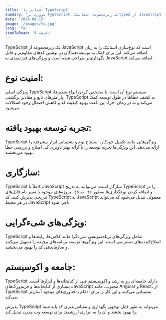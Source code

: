 ```yaml
---
title: 'آشنایی با TypeScript'
summary: 'مروری بر TypeScript، یک زیرمجموعه استاتیک‌typed از JavaScript که امنیت نوع و ویژگی‌های قدرتمند را به کد شما اضافه می‌کند.'
date: '2024-08-15'
image: '/images/ts.jpg'
lang: 'fa'
timeToRead: '5 دقیقه'
---
```


TypeScript یک زیرمجموعه از JavaScript است که نوع‌سازی استاتیک را به زبان اضافه می‌کند. این برای کمک به توسعه‌دهندگان در نوشتن کدهای مقاوم‌تر و قابل نگهداری‌تر طراحی شده است و ویژگی‌های قدرتمندی به JavaScript اضافه می‌کند.

# امنیت نوع:

ویژگی اصلی TypeScript سیستم نوع آن است. با مشخص کردن انواع متغیرها، پارامترهای تابع و مقادیر برگشتی، TypeScript به کشف خطاها در طول توسعه کمک می‌کند و نه در زمان اجرا. این باعث بهبود کیفیت کد و کاهش احتمال وجود اشکالات می‌شود.

# تجربه توسعه بهبود یافته:

TypeScript ویژگی‌هایی مانند تکمیل خودکار، استنتاج نوع و پشتیبانی ابزار پیشرفته را ارائه می‌دهد. این ویژگی‌ها تجربه توسعه را با ارائه بهتر ناوبری کد، اصلاح و بررسی خطا بهبود می‌بخشند.

# سازگاری:

TypeScript کاملاً با JavaScript سازگار است. می‌توانید به تدریج TypeScript را در پروژه‌های موجود با تغییر نام فایل‌های `.js` به `.ts` و اضافه کردن نوع‌گذاری‌ها به‌طور تدریجی پذیرش کنید. کد TypeScript به JavaScript معمولی تبدیل می‌شود که می‌تواند در هر محیط JavaScript اجرا شود.

# ویژگی‌های شیء‌گرایی:

TypeScript شامل ویژگی‌های برنامه‌نویسی شیء‌گرا مانند کلاس‌ها، رابط‌ها و اصلاح‌کننده‌های دسترسی است. این ویژگی‌ها توسعه برنامه‌های پیچیده را تسهیل می‌کنند و سازماندهی کد را بهبود می‌بخشند.

# جامعه و اکوسیستم:

TypeScript دارای جامعه‌ای رو به رشد و اکوسیستم غنی از کتابخانه‌ها و ابزارها است. بسیاری از کتابخانه‌ها و فریم‌ورک‌های JavaScript محبوب، مانند Angular و React، از TypeScript پشتیبانی می‌کنند و این کار را برای ادغام با فناوری‌های موجود آسان‌تر می‌کند.

پذیرش TypeScript می‌تواند به طور قابل توجهی نگهداری و مقیاس‌پذیری کد پایه شما را بهبود بخشد و آن را به ابزاری ارزشمند برای توسعه وب مدرن تبدیل کند.
